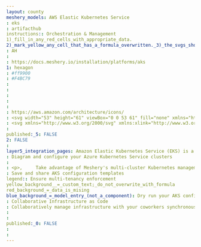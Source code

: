 ```yaml
---
layout: county 
meshery_models: AWS Elastic Kubernetes Service
: eks
: artifacthub
instructions:: Orchestration & Management
1)_fill_in_any_red_cells_with_appropriate_data.
2)_mark_yellow_any_cell_that_has_a_formula_overwritten._3)_the_svgs_shouldn't_have_xml_header_they_are_added_programmatically_through_workflows: Scheduling & Orchestration
: AH
: 
: https://docs.meshery.io/installation/platforms/aks
1: hexagon
: #ff9900
: #F4BC79
: 
: 
: 
: 
: 
: https://aws.amazon.com/architecture/icons/
: <svg width="53" height="61" viewBox="0 0 53 61" fill="none" xmlns="http://www.w3.org/2000/svg">, <g clip-path="url(#clip0_28_263)">, <path d="M0.016475 29.0933C0.016475 24.2629 0.0253945 19.4324 0.00471797 14.602C0.00218408 14.0308 0.214928 13.6981 0.687347 13.427C4.24121 11.3863 7.7909 9.33862 11.3363 7.28377C13.9057 5.80026 16.475 4.31678 19.0442 2.83334C20.5617 1.95641 22.0707 1.06418 23.6015 0.211475C23.8522 0.0718065 24.2917 -0.0374547 24.4732 0.0874153C24.6949 0.239449 24.8329 0.652169 24.8391 0.955525C24.8695 2.47485 24.8422 3.99518 24.8419 5.51521C24.8419 7.82906 24.8293 10.1431 24.8608 12.4565C24.8704 13.1649 24.621 13.5852 23.9904 13.9425C20.22 16.0784 16.4768 18.2612 12.7188 20.4191C12.2953 20.6623 12.1021 20.9691 12.1034 21.4731C12.1169 26.557 12.1169 31.6408 12.1034 36.7245C12.1021 37.2271 12.2798 37.5264 12.7129 37.775C17.0852 40.285 21.4511 42.806 25.8108 45.3382C26.2961 45.6199 26.6942 45.6554 27.2095 45.3532C30.7593 43.2726 34.3209 41.2117 37.8938 39.1705C39.5119 38.2419 39.0391 38.2939 40.5041 39.1317C43.6957 40.956 46.8633 42.8224 50.0589 44.6394C50.8917 45.1129 50.6791 45.7482 50.0413 46.1137C43.4702 49.8788 36.908 53.6592 30.3546 57.4547C29.2599 58.0863 28.1581 58.7067 27.0743 59.3567C26.6961 59.5835 26.3777 59.5934 25.9942 59.3709C23.2522 57.7795 20.5007 56.2038 17.754 54.6199C12.6129 51.6549 7.47267 48.6885 2.33326 45.7209C1.76384 45.3923 1.20224 45.0493 0.624406 44.7363C0.175806 44.4931 -0.00258045 44.1586 -0.000857398 43.6354C0.0154608 38.7881 0.00877152 33.9407 0.00877152 29.0934L0.016475 29.0933Z" fill="#157CFF"/>, <path d="M52.9844 27.7994C52.9844 32.0886 52.9844 36.3778 52.9844 40.667C52.9844 40.8527 52.9906 41.0391 52.9771 41.2245C52.9331 41.8273 52.4848 42.086 51.9526 41.7884C50.5681 41.0147 49.1894 40.2308 47.8164 39.437C45.7561 38.249 43.7091 37.0379 41.6392 35.8673C41.1387 35.5842 40.9283 35.2579 40.9315 34.667C40.9549 30.2935 40.9367 25.92 40.9531 21.5462C40.9551 21.0131 40.7967 20.6718 40.3222 20.4009C37.5236 18.8038 34.739 17.1823 31.9493 15.5698C30.8689 14.9452 29.7904 14.3173 28.7043 13.7024C28.372 13.5142 28.2453 13.2557 28.246 12.8769C28.2531 8.85803 28.2467 4.83945 28.2512 0.819985C28.2522 0.0537361 28.719 -0.208064 29.3826 0.17506C31.8664 1.60884 34.3489 3.04505 36.83 4.48369C41.956 7.448 47.0846 10.4079 52.2158 13.3634C52.7912 13.693 53.0038 14.0729 53.0001 14.7298C52.9748 19.0864 52.987 23.4432 52.987 27.8L52.9844 27.7994Z" fill="#3A52DD"/>, <path d="M23.4536 27.4831C23.5986 27.3556 23.7526 27.2367 23.8873 27.0991C25.9527 24.9902 28.0108 22.8742 30.0876 20.7764C30.2755 20.6011 30.518 20.496 30.7744 20.4786C31.6313 20.4434 32.4906 20.4647 33.5064 20.4647C32.9427 21.0539 32.4776 21.546 32.0063 22.0316C30.0671 24.029 28.1255 26.0239 26.1816 28.016C25.9112 28.2918 25.8996 28.4741 26.1664 28.7704C28.6498 31.5286 31.1243 34.2948 33.59 37.0689C33.6952 37.1866 33.7875 37.3161 33.9633 37.5382C32.9313 37.5382 32.0275 37.5558 31.1254 37.5219C30.9632 37.5159 30.784 37.3199 30.654 37.1747C28.3911 34.6495 26.1322 32.1211 23.8769 29.5893C23.7459 29.4425 23.6103 29.2999 23.372 29.0419C23.3302 29.2842 23.3009 29.5284 23.2843 29.7736C23.2805 32.1543 23.2703 34.535 23.2954 36.9155C23.3006 37.4238 23.1597 37.6211 22.6399 37.5615C22.2702 37.5213 21.8971 37.5211 21.5273 37.5606C21.0197 37.6127 20.8604 37.4386 20.8645 36.9161C20.8883 33.8771 20.8759 30.8379 20.8757 27.7987C20.8757 25.553 20.8879 23.3073 20.8657 21.062C20.8611 20.5958 20.9981 20.4187 21.4666 20.4585C21.8536 20.4944 22.2431 20.4946 22.6302 20.4591C23.137 20.4084 23.3015 20.5815 23.2934 21.1018C23.2638 22.9924 23.2794 24.8837 23.2814 26.7747C23.2814 26.9876 23.3041 27.1995 23.3163 27.4118L23.4536 27.4831Z" fill="#3C54DF"/>, </g>, <defs>, <clipPath id="clip0_28_263">, <rect width="53" height="60.0667" fill="white"/>, </clipPath>, </defs>, </svg>
: <svg xmlns="http://www.w3.org/2000/svg" xmlns:xlink="http://www.w3.org/1999/xlink" id="Layer_1" x="0" y="0" version="1.1" viewBox="0 0 522.9 587.4" xml:space="preserve" style="enable-background:new 0 0 522.9 587.4"><style type="text/css">.st0{opacity:.8}.st0,.st1{fill:#fff}</style><title>eks</title><path d="M0.2,287c0-47.7,0.1-95.3-0.1-143c0-5.6,2.1-8.9,6.7-11.6c35.1-20.1,70.1-40.3,105.1-60.6	c25.3-14.6,50.7-29.3,76-43.9c15-8.7,29.9-17.5,45-25.9c2.5-1.4,6.8-2.5,8.6-1.2c2.2,1.5,3.5,5.6,3.6,8.6c0.3,15,0,30,0,45	c0,22.8-0.1,45.7,0.2,68.5c0.1,7-2.4,11.1-8.6,14.7c-37.2,21.1-74.1,42.6-111.2,63.9c-4.2,2.4-6.1,5.4-6.1,10.4	c0.1,50.2,0.1,100.3,0,150.5c0,5,1.7,7.9,6,10.4c43.1,24.8,86.2,49.6,129.2,74.6c4.8,2.8,8.7,3.1,13.8,0.1	c35-20.5,70.2-40.9,105.4-61c16-9.2,11.3-8.6,25.8-0.4c31.5,18,62.7,36.4,94.3,54.3c8.2,4.7,6.1,10.9-0.2,14.5	c-64.8,37.1-129.6,74.4-194.2,111.9c-10.8,6.2-21.7,12.4-32.4,18.8c-3.7,2.2-6.9,2.3-10.7,0.1c-27.1-15.7-54.2-31.2-81.3-46.9	C124.4,509.6,73.7,480.4,23,451.1c-5.6-3.2-11.2-6.6-16.9-9.7C1.7,439,0,435.7,0,430.5C0.2,382.7,0.1,334.9,0.2,287L0.2,287z" class="st0"/><path d="M522.8,274.3c0,42.3,0,84.6,0,127c0,1.8,0.1,3.7-0.1,5.5c-0.4,5.9-4.9,8.5-10.1,5.6	c-13.7-7.6-27.3-15.4-40.8-23.2c-20.3-11.7-40.5-23.7-60.9-35.2c-4.9-2.8-7-6-7-11.8c0.2-43.1,0.1-86.3,0.2-129.5	c0-5.3-1.5-8.6-6.2-11.3c-27.6-15.8-55.1-31.8-82.6-47.7c-10.7-6.2-21.3-12.4-32-18.4c-3.3-1.9-4.5-4.4-4.5-8.1	c0.1-39.7,0-79.3,0.1-119c0-7.6,4.6-10.1,11.2-6.4c24.5,14.1,49,28.3,73.5,42.5c50.6,29.2,101.2,58.4,151.8,87.6	c5.7,3.3,7.8,7,7.7,13.5C522.7,188.3,522.8,231.3,522.8,274.3L522.8,274.3z" class="st1"/><path d="M231.4,271.2c1.4-1.3,3-2.4,4.3-3.8c20.4-20.8,40.7-41.7,61.2-62.4c1.9-1.7,4.2-2.8,6.8-2.9	c8.5-0.3,16.9-0.1,27-0.1c-5.6,5.8-10.2,10.7-14.8,15.5c-19.1,19.7-38.3,39.4-57.5,59c-2.7,2.7-2.8,4.5-0.2,7.4	c24.5,27.2,48.9,54.5,73.2,81.9c1,1.2,1.9,2.4,3.7,4.6c-10.2,0-19.1,0.2-28-0.2c-1.6-0.1-3.4-2-4.7-3.4	c-22.3-24.9-44.6-49.9-66.9-74.8c-1.3-1.4-2.6-2.9-5-5.4c-0.4,2.4-0.7,4.8-0.9,7.2c0,23.5-0.1,47,0.1,70.5c0.1,5-1.3,7-6.5,6.4	c-3.6-0.4-7.3-0.4-11,0c-5,0.5-6.6-1.2-6.5-6.4c0.2-30,0.1-60,0.1-90c0-22.2,0.1-44.3-0.1-66.5c0-4.6,1.3-6.3,5.9-6	c3.8,0.4,7.7,0.4,11.5,0c5-0.5,6.6,1.2,6.5,6.3c-0.3,18.7-0.1,37.3-0.1,56c0,2.1,0.2,4.2,0.3,6.3L231.4,271.2z" class="st0"/></svg>
: 
published:_5: FALSE
2: FALSE
: 
layer5_integration_pages: Amazon Elastic Kubernetes Service (EKS) is a managed service and certified Kubernetes conformant to run Kubernetes on AWS and on-premises.
: Diagram and configure your Azure Kubernetes Service clusters
: 
: <p>,     Take advantage of Meshery's multi-cluster Kubernetes management features in your AKS environments. Design, build, and automate anything for your work by,     integrating apps like AKS to create visual automatedcl,     workflows. Choose from hundreds of ready-made design patterns or use,     our no-code designer, MeshMap to connect to apps not yet in our,     library., </p>
: Save and share AKS configuration templates
legend:: Ensure multi-tenancy enforcement
yellow_background__=_custom_text;_do_not_overwrite_with_formula
red_background_=_data_is_mising
blue_background_=_model_entry_(not_a_component): Dry run your AKS configuration changes
: Collaborative Infrastructure as Code
: Collaboratively manage infrastructure with your coworkers synchronously sharing the same designs.
: 
: 
published:_0: FALSE
: 
: 
---
```


